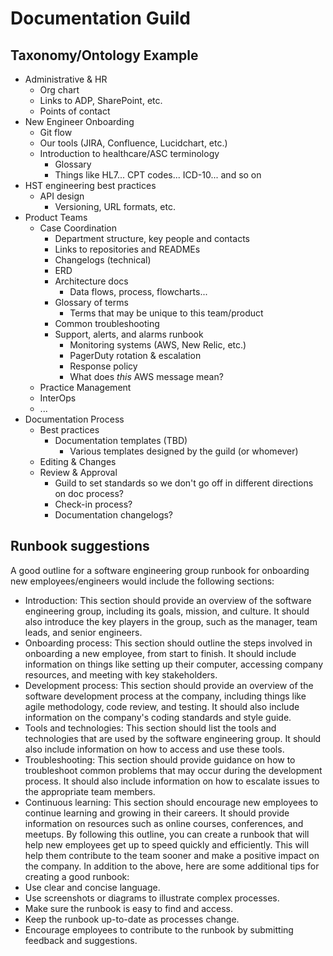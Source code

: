 # Documentation Guild
## Taxonomy/Ontology Example

* Administrative & HR
  * Org chart
  * Links to ADP, SharePoint, etc.
  * Points of contact
* New Engineer Onboarding
  * Git flow
  * Our tools (JIRA, Confluence, Lucidchart, etc.)
  * Introduction to healthcare/ASC terminology
    * Glossary
    * Things like HL7... CPT codes... ICD-10... and so on
* HST engineering best practices
  * API design
    * Versioning, URL formats, etc.
* Product Teams
  * Case Coordination
    * Department structure, key people and contacts
    * Links to repositories and READMEs
    * Changelogs (technical)
    * ERD
    * Architecture docs
      * Data flows, process, flowcharts...
    * Glossary of terms
      * Terms that may be unique to this team/product
    * Common troubleshooting
    * Support, alerts, and alarms runbook
      * Monitoring systems (AWS, New Relic, etc.)
      * PagerDuty rotation & escalation
      * Response policy
      * What does _this_ AWS message mean?
  * Practice Management
  * InterOps
  * ...
* Documentation Process
  * Best practices
    * Documentation templates (TBD)
      * Various templates designed by the guild (or whomever)
  * Editing & Changes
  * Review & Approval
    * Guild to set standards so we don't go off in different directions on doc process?
    * Check-in process?
    * Documentation changelogs?

## Runbook suggestions
A good outline for a software engineering group runbook for onboarding new employees/engineers would include the following sections:
*	Introduction: This section should provide an overview of the software engineering group, including its goals, mission, and culture. It should also introduce the key players in the group, such as the manager, team leads, and senior engineers.
*	Onboarding process: This section should outline the steps involved in onboarding a new employee, from start to finish. It should include information on things like setting up their computer, accessing company resources, and meeting with key stakeholders.
*	Development process: This section should provide an overview of the software development process at the company, including things like agile methodology, code review, and testing. It should also include information on the company's coding standards and style guide.
*	Tools and technologies: This section should list the tools and technologies that are used by the software engineering group. It should also include information on how to access and use these tools.
*	Troubleshooting: This section should provide guidance on how to troubleshoot common problems that may occur during the development process. It should also include information on how to escalate issues to the appropriate team members.
*	Continuous learning: This section should encourage new employees to continue learning and growing in their careers. It should provide information on resources such as online courses, conferences, and meetups.
By following this outline, you can create a runbook that will help new employees get up to speed quickly and efficiently. This will help them contribute to the team sooner and make a positive impact on the company.
In addition to the above, here are some additional tips for creating a good runbook:
*	Use clear and concise language.
*	Use screenshots or diagrams to illustrate complex processes.
*	Make sure the runbook is easy to find and access.
*	Keep the runbook up-to-date as processes change.
*	Encourage employees to contribute to the runbook by submitting feedback and suggestions.